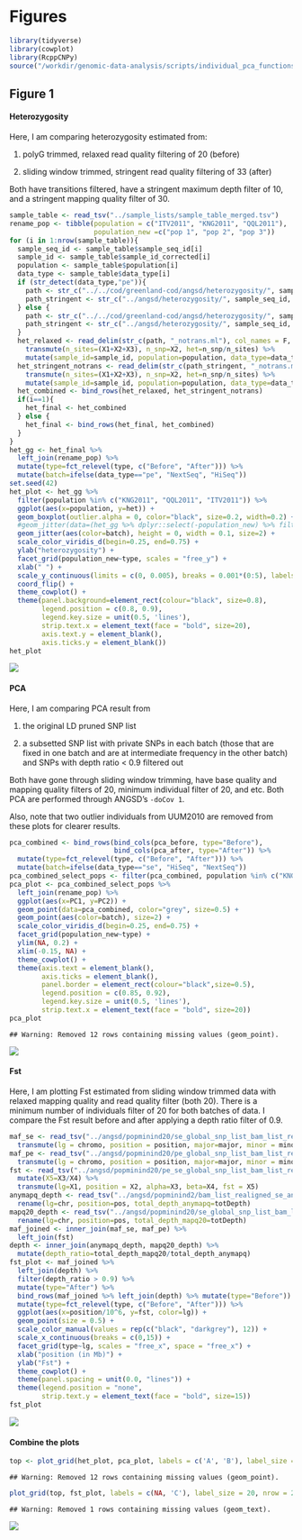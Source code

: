 Figures
================

``` r
library(tidyverse)
library(cowplot)
library(RcppCNPy)
source("/workdir/genomic-data-analysis/scripts/individual_pca_functions.R")
```

## Figure 1

#### Heterozygosity

Here, I am comparing heterozygosity estimated from:

1.  polyG trimmed, relaxed read quality filtering of 20 (before)

2.  sliding window trimmed, stringent read quality filtering of 33
    (after)

Both have transitions filtered, have a stringent maximum depth filter of
10, and a stringent mapping quality filter of 30.

``` r
sample_table <- read_tsv("../sample_lists/sample_table_merged.tsv")
rename_pop <- tibble(population = c("ITV2011", "KNG2011", "QQL2011"),
                     population_new =c("pop 1", "pop 2", "pop 3"))
for (i in 1:nrow(sample_table)){
  sample_seq_id <- sample_table$sample_seq_id[i]
  sample_id <- sample_table$sample_id_corrected[i]
  population <- sample_table$population[i]
  data_type <- sample_table$data_type[i]
  if (str_detect(data_type,"pe")){
    path <- str_c("../../cod/greenland-cod/angsd/heterozygosity/", sample_seq_id,  "_bt2_gadMor3_minq20_sorted_dedup_overlapclipped_realigned_mindp2_maxdp10_minq20_minmapq30")
    path_stringent <- str_c("../angsd/heterozygosity/", sample_seq_id,  "_bt2_gadMor3_sorted_dedup_overlapclipped_realigned_mindp2_maxdp10_minq33_minmapq30")
  } else {
    path <- str_c("../../cod/greenland-cod/angsd/heterozygosity/", sample_seq_id,  "_bt2_gadMor3_minq20_sorted_dedup_realigned_mindp2_maxdp10_minq20_minmapq30")
    path_stringent <- str_c("../angsd/heterozygosity/", sample_seq_id,  "_bt2_gadMor3_sorted_dedup_realigned_mindp2_maxdp10_minq33_minmapq30")
  }
  het_relaxed <- read_delim(str_c(path, "_notrans.ml"), col_names = F, delim = " ") %>% 
    transmute(n_sites=(X1+X2+X3), n_snp=X2, het=n_snp/n_sites) %>%
    mutate(sample_id=sample_id, population=population, data_type=data_type, type="Before")
  het_stringent_notrans <- read_delim(str_c(path_stringent, "_notrans.ml"), col_names = F, delim = " ") %>% 
    transmute(n_sites=(X1+X2+X3), n_snp=X2, het=n_snp/n_sites) %>%
    mutate(sample_id=sample_id, population=population, data_type=data_type, type="After")
  het_combined <- bind_rows(het_relaxed, het_stringent_notrans)
  if(i==1){
    het_final <- het_combined
  } else {
    het_final <- bind_rows(het_final, het_combined)
  }
}
het_gg <- het_final %>%
  left_join(rename_pop) %>%
  mutate(type=fct_relevel(type, c("Before", "After"))) %>%
  mutate(batch=ifelse(data_type=="pe", "NextSeq", "HiSeq")) 
set.seed(42)
het_plot <- het_gg %>%
  filter(population %in% c("KNG2011", "QQL2011", "ITV2011")) %>%
  ggplot(aes(x=population, y=het)) +
  geom_boxplot(outlier.alpha = 0, color="black", size=0.2, width=0.2) +
  #geom_jitter(data=(het_gg %>% dplyr::select(-population_new) %>% filter(! population %in% c("KNG2011", "QQL2011", "ITV2011"))) , color="grey", height = 0, width = 0.3, size=1) +
  geom_jitter(aes(color=batch), height = 0, width = 0.1, size=2) +
  scale_color_viridis_d(begin=0.25, end=0.75) +
  ylab("heterozygosity") +
  facet_grid(population_new~type, scales = "free_y") +
  xlab(" ") +
  scale_y_continuous(limits = c(0, 0.005), breaks = 0.001*(0:5), labels = c("0", "0.001", "0.002", "0.003", "0.004", "0.005")) +
  coord_flip() +
  theme_cowplot() +
  theme(panel.background=element_rect(colour="black", size=0.8),
        legend.position = c(0.8, 0.9),
        legend.key.size = unit(0.5, 'lines'),
        strip.text.x = element_text(face = "bold", size=20),
        axis.text.y = element_blank(),
        axis.ticks.y = element_blank())
het_plot
```

![](figures_files/figure-gfm/unnamed-chunk-2-1.png)<!-- -->

#### PCA

Here, I am comparing PCA result from

1.  the original LD pruned SNP list

2.  a subsetted SNP list with private SNPs in each batch (those that are
    fixed in one batch and are at intermediate frequency in the other
    batch) and SNPs with depth ratio \< 0.9 filtered out

Both have gone through sliding window trimming, have base quality and
mapping quality filters of 20, minimum individual filter of 20, and etc.
Both PCA are performed through ANGSD’s `-doCov 1`.

Also, note that two outlier individuals from UUM2010 are removed from
these plots for clearer results.

``` r
pca_combined <- bind_rows(bind_cols(pca_before, type="Before"), 
                          bind_cols(pca_after, type="After")) %>%
  mutate(type=fct_relevel(type, c("Before", "After"))) %>%
  mutate(batch=ifelse(data_type=="se", "HiSeq", "NextSeq"))
pca_combined_select_pops <- filter(pca_combined, population %in% c("KNG2011", "QQL2011", "ITV2011"))
pca_plot <- pca_combined_select_pops %>%
  left_join(rename_pop) %>%
  ggplot(aes(x=PC1, y=PC2)) +
  geom_point(data=pca_combined, color="grey", size=0.5) +
  geom_point(aes(color=batch), size=2) +
  scale_color_viridis_d(begin=0.25, end=0.75) +
  facet_grid(population_new~type) +
  ylim(NA, 0.2) +
  xlim(-0.15, NA) +
  theme_cowplot() +
  theme(axis.text = element_blank(),
        axis.ticks = element_blank(),
        panel.border = element_rect(colour="black",size=0.5),
        legend.position = c(0.85, 0.92),
        legend.key.size = unit(0.5, 'lines'),
        strip.text.x = element_text(face = "bold", size=20))
pca_plot
```

    ## Warning: Removed 12 rows containing missing values (geom_point).

![](figures_files/figure-gfm/unnamed-chunk-4-1.png)<!-- -->

#### Fst

Here, I am plotting Fst estimated from sliding window trimmed data with
relaxed mapping quality and read quality filter (both 20). There is a
minimum number of individuals filter of 20 for both batches of data. I
compare the Fst result before and after applying a depth ratio filter of
0.9.

``` r
maf_se <- read_tsv("../angsd/popminind20/se_global_snp_list_bam_list_realigned_mincov_contamination_filtered_mindp151_maxdp661_minind102_minq20_downsampled_unlinked_popminind20.mafs.gz") %>%
  transmute(lg = chromo, position = position, major=major, minor = minor, se_maf = knownEM, se_nind=nInd)
maf_pe <- read_tsv("../angsd/popminind20/pe_global_snp_list_bam_list_realigned_mincov_contamination_filtered_mindp151_maxdp661_minind102_minq20_downsampled_unlinked_popminind20.mafs.gz")%>%
  transmute(lg = chromo, position = position, major=major, minor = minor, pe_maf = knownEM, pe_nind=nInd)
fst <- read_tsv("../angsd/popminind20/pe_se_global_snp_list_bam_list_realigned_mincov_contamination_filtered_mindp151_maxdp661_minind102_minq20_downsampled_unlinked_popminind20.alpha_beta.txt", col_names = F) %>%
  mutate(X5=X3/X4) %>%
  transmute(lg=X1, position = X2, alpha=X3, beta=X4, fst = X5)
anymapq_depth <- read_tsv("../angsd/popminind2/bam_list_realigned_se_anymapq.pos.gz") %>%
  rename(lg=chr, position=pos, total_depth_anymapq=totDepth)
mapq20_depth <- read_tsv("../angsd/popminind20/se_global_snp_list_bam_list_realigned_mincov_contamination_filtered_mindp151_maxdp661_minind102_minq20_downsampled_unlinked_popminind20.pos.gz") %>%
  rename(lg=chr, position=pos, total_depth_mapq20=totDepth)
maf_joined <- inner_join(maf_se, maf_pe) %>%
  left_join(fst)
depth <- inner_join(anymapq_depth, mapq20_depth) %>%
  mutate(depth_ratio=total_depth_mapq20/total_depth_anymapq)
fst_plot <- maf_joined %>%
  left_join(depth) %>%
  filter(depth_ratio > 0.9) %>%
  mutate(type="After") %>%
  bind_rows(maf_joined %>% left_join(depth) %>% mutate(type="Before")) %>%
  mutate(type=fct_relevel(type, c("Before", "After"))) %>%
  ggplot(aes(x=position/10^6, y=fst, color=lg)) +
  geom_point(size = 0.5) +
  scale_color_manual(values = rep(c("black", "darkgrey"), 12)) +
  scale_x_continuous(breaks = c(0,15)) +
  facet_grid(type~lg, scales = "free_x", space = "free_x") +
  xlab("position (in Mb)") +
  ylab("Fst") +
  theme_cowplot() +
  theme(panel.spacing = unit(0.0, "lines")) +
  theme(legend.position = "none",
        strip.text.y = element_text(face = "bold", size=15))
fst_plot
```

![](figures_files/figure-gfm/unnamed-chunk-5-1.png)<!-- -->

#### Combine the plots

``` r
top <- plot_grid(het_plot, pca_plot, labels = c('A', 'B'), label_size = 20)
```

    ## Warning: Removed 12 rows containing missing values (geom_point).

``` r
plot_grid(top, fst_plot, labels = c(NA, 'C'), label_size = 20, nrow = 2, rel_heights = c(1, 0.5))
```

    ## Warning: Removed 1 rows containing missing values (geom_text).

![](figures_files/figure-gfm/unnamed-chunk-6-1.png)<!-- -->
